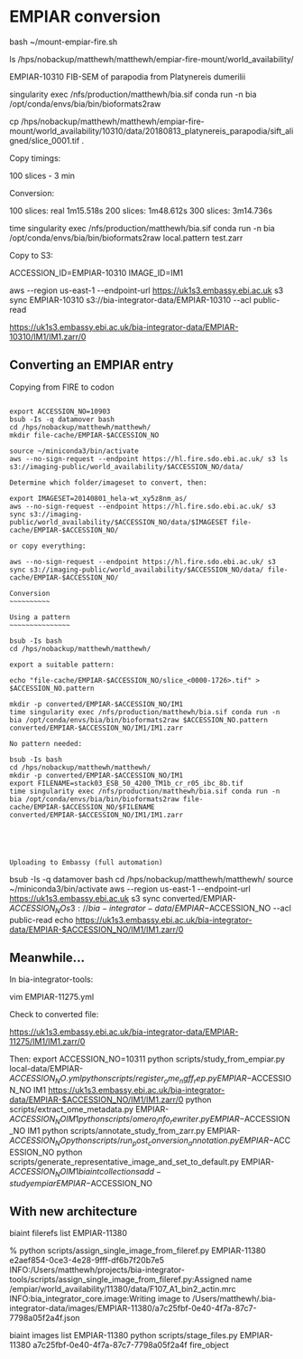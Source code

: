 EMPIAR conversion
=================

bash ~/mount-empiar-fire.sh

ls /hps/nobackup/matthewh/matthewh/empiar-fire-mount/world_availability/


EMPIAR-10310
FIB-SEM of parapodia from Platynereis dumerilii

singularity exec /nfs/production/matthewh/bia.sif conda run -n bia /opt/conda/envs/bia/bin/bioformats2raw


cp /hps/nobackup/matthewh/matthewh/empiar-fire-mount/world_availability/10310/data/20180813_platynereis_parapodia/sift_aligned/slice_0001.tif .

Copy timings:

100 slices - 3 min

Conversion:

100 slices: real	1m15.518s
200 slices: 1m48.612s
300 slices: 3m14.736s

time singularity exec /nfs/production/matthewh/bia.sif conda run -n bia /opt/conda/envs/bia/bin/bioformats2raw local.pattern test.zarr

Copy to S3:

ACCESSION_ID=EMPIAR-10310
IMAGE_ID=IM1

aws --region us-east-1 --endpoint-url https://uk1s3.embassy.ebi.ac.uk s3 sync EMPIAR-10310 s3://bia-integrator-data/EMPIAR-10310 --acl public-read

https://uk1s3.embassy.ebi.ac.uk/bia-integrator-data/EMPIAR-10310/IM1/IM1.zarr/0

Converting an EMPIAR entry
--------------------------

Copying from FIRE to codon
~~~~~~~~~~~~~~~~~~~~~~~~~~

export ACCESSION_NO=10903
bsub -Is -q datamover bash
cd /hps/nobackup/matthewh/matthewh/
mkdir file-cache/EMPIAR-$ACCESSION_NO

source ~/miniconda3/bin/activate
aws --no-sign-request --endpoint https://hl.fire.sdo.ebi.ac.uk/ s3 ls s3://imaging-public/world_availability/$ACCESSION_NO/data/

Determine which folder/imageset to convert, then:

export IMAGESET=20140801_hela-wt_xy5z8nm_as/
aws --no-sign-request --endpoint https://hl.fire.sdo.ebi.ac.uk/ s3 sync s3://imaging-public/world_availability/$ACCESSION_NO/data/$IMAGESET file-cache/EMPIAR-$ACCESSION_NO/

or copy everything:

aws --no-sign-request --endpoint https://hl.fire.sdo.ebi.ac.uk/ s3 sync s3://imaging-public/world_availability/$ACCESSION_NO/data/ file-cache/EMPIAR-$ACCESSION_NO/

Conversion
~~~~~~~~~~

Using a pattern
~~~~~~~~~~~~~~~

bsub -Is bash
cd /hps/nobackup/matthewh/matthewh/

export a suitable pattern:

echo "file-cache/EMPIAR-$ACCESSION_NO/slice_<0000-1726>.tif" > $ACCESSION_NO.pattern

mkdir -p converted/EMPIAR-$ACCESSION_NO/IM1
time singularity exec /nfs/production/matthewh/bia.sif conda run -n bia /opt/conda/envs/bia/bin/bioformats2raw $ACCESSION_NO.pattern converted/EMPIAR-$ACCESSION_NO/IM1/IM1.zarr

No pattern needed:

bsub -Is bash
cd /hps/nobackup/matthewh/matthewh/
mkdir -p converted/EMPIAR-$ACCESSION_NO/IM1
export FILENAME=stack03_ESB_50_4200_TM1b_cr_r05_ibc_8b.tif
time singularity exec /nfs/production/matthewh/bia.sif conda run -n bia /opt/conda/envs/bia/bin/bioformats2raw file-cache/EMPIAR-$ACCESSION_NO/$FILENAME converted/EMPIAR-$ACCESSION_NO/IM1/IM1.zarr





Uploading to Embassy (full automation)
~~~~~~~~~~~~~~~~~~~~~~~~~~~~~~~~~~~~~~

bsub -Is -q datamover bash
cd /hps/nobackup/matthewh/matthewh/
source ~/miniconda3/bin/activate
aws --region us-east-1 --endpoint-url https://uk1s3.embassy.ebi.ac.uk s3 sync converted/EMPIAR-$ACCESSION_NO s3://bia-integrator-data/EMPIAR-$ACCESSION_NO --acl public-read
echo https://uk1s3.embassy.ebi.ac.uk/bia-integrator-data/EMPIAR-$ACCESSION_NO/IM1/IM1.zarr/0


Meanwhile...
------------

In bia-integrator-tools:

vim EMPIAR-11275.yml

Check to converted file:

https://uk1s3.embassy.ebi.ac.uk/bia-integrator-data/EMPIAR-11275/IM1/IM1.zarr/0

Then:
export ACCESSION_NO=10311
python scripts/study_from_empiar.py local-data/EMPIAR-$ACCESSION_NO.yml
python scripts/register_ome_ngff_rep.py EMPIAR-$ACCESSION_NO IM1 https://uk1s3.embassy.ebi.ac.uk/bia-integrator-data/EMPIAR-$ACCESSION_NO/IM1/IM1.zarr/0
python scripts/extract_ome_metadata.py EMPIAR-$ACCESSION_NO IM1
python scripts/omero_info_rewriter.py EMPIAR-$ACCESSION_NO IM1
python scripts/annotate_study_from_zarr.py EMPIAR-$ACCESSION_NO
python scripts/run_post_conversion_annotation.py EMPIAR-$ACCESSION_NO
python scripts/generate_representative_image_and_set_to_default.py EMPIAR-$ACCESSION_NO IM1
biaint collections add-study empiar EMPIAR-$ACCESSION_NO

With new architecture
---------------------

biaint filerefs list EMPIAR-11380

% python scripts/assign_single_image_from_fileref.py EMPIAR-11380 e2aef854-0ce3-4e28-9fff-df6b7f20b7e5
INFO:/Users/matthewh/projects/bia-integrator-tools/scripts/assign_single_image_from_fileref.py:Assigned name /empiar/world_availability/11380/data/F107_A1_bin2_actin.mrc
INFO:bia_integrator_core.image:Writing image to /Users/matthewh/.bia-integrator-data/images/EMPIAR-11380/a7c25fbf-0e40-4f7a-87c7-7798a05f2a4f.json

biaint images list EMPIAR-11380
python scripts/stage_files.py EMPIAR-11380 a7c25fbf-0e40-4f7a-87c7-7798a05f2a4f fire_object